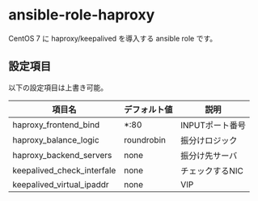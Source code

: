 # ansible-role-haproxy

CentOS 7 に haproxy/keepalived を導入する ansible role です。

## 設定項目

以下の設定項目は上書き可能。

| 項目名             | デフォルト値| 説明               |
| ------------------ | ----------- | ------------------ |
| haproxy_frontend_bind | *:80     | INPUTポート番号    |
| haproxy_balance_logic | roundrobin | 振分けロジック   |
| haproxy_backend_servers | none   | 振分け先サーバ     |
| keepalived_check_interfale | none | チェックするNIC   |
| keepalived_virtual_ipaddr | none | VIP                |
